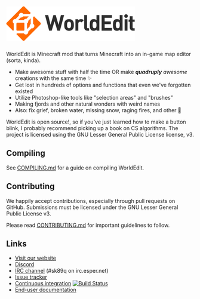 ![WorldEdit](worldedit-logo.png)
=========

WorldEdit is Minecraft mod that turns Minecraft into an in-game map editor (sorta, kinda).

* Make awesome stuff with half the time OR make ***quadruply** awesome* creations with the same time :sparkles:
* Get lost in hundreds of options and functions that even we've forgotten existed
* Utilize Photoshop-like tools like "selection areas" and "brushes"
* Making fjords and other natural wonders with weird names
* Also: fix grief, broken water, missing snow, raging fires, and other :poop:

WorldEdit is open source!, so if you've just learned how to make a button blink, I probably recommend picking up a book on CS algorithms. The project is licensed using the GNU Lesser General Public License license, v3.

Compiling
---------

See [COMPILING.md](COMPILING.md) for a guide on compiling WorldEdit.

Contributing
------------

We happily accept contributions, especially through pull requests on GitHub.
Submissions must be licensed under the GNU Lesser General Public License v3.

Please read [CONTRIBUTING.md](CONTRIBUTING.md) for important guidelines to follow.

Links
-----

* [Visit our website](http://www.enginehub.org/)
* [Discord](https://discord.gg/enginehub)
* [IRC channel](https://webchat.esper.net/?join=sk89q) (#sk89q on irc.esper.net)
* [Issue tracker](https://dev.enginehub.org/youtrack/issues/WORLDEDIT)
* [Continuous integration](http://builds.enginehub.org) [![Build Status](https://ci.enginehub.org/app/rest/builds/buildType:bt10,branch:master/statusIcon.svg)](http://ci.enginehub.org/viewType.html?buildTypeId=bt10&guest=1)
* [End-user documentation](https://worldedit.readthedocs.io/en/latest/)
